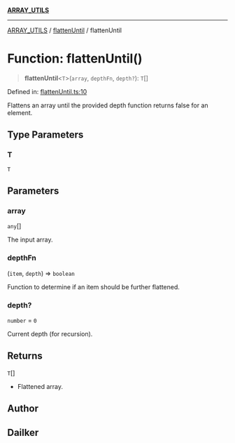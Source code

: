[**ARRAY_UTILS**](../../README.md)

***

[ARRAY_UTILS](../../README.md) / [flattenUntil](../README.md) / flattenUntil

# Function: flattenUntil()

> **flattenUntil**\<`T`\>(`array`, `depthFn`, `depth?`): `T`[]

Defined in: [flattenUntil.ts:10](https://github.com/dailker/everyutil/blob/d12555c550c1d59295f536d15822ff0e97aceecb/src/array/flattenUntil.ts#L10)

Flattens an array until the provided depth function returns false for an element.

## Type Parameters

### T

`T`

## Parameters

### array

`any`[]

The input array.

### depthFn

(`item`, `depth`) => `boolean`

Function to determine if an item should be further flattened.

### depth?

`number` = `0`

Current depth (for recursion).

## Returns

`T`[]

- Flattened array.

## Author

## Dailker
